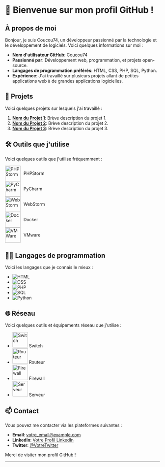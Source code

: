 
# 👋 Bienvenue sur mon profil GitHub !

## À propos de moi

Bonjour, je suis Coucou74, un développeur passionné par la technologie et le développement de logiciels. Voici quelques informations sur moi :

- **Nom d'utilisateur GitHub**: Coucou74
- **Passionné par**: Développement web, programmation, et projets open-source.
- **Langages de programmation préférés**: HTML, CSS, PHP, SQL, Python.
- **Expérience**: J'ai travaillé sur plusieurs projets allant de petites applications web à de grandes applications logicielles.

## 🌟 Projets

Voici quelques projets sur lesquels j'ai travaillé :

1. **[Nom du Projet 1](lien_vers_projet_1)**: Brève description du projet 1.
2. **[Nom du Projet 2](lien_vers_projet_2)**: Brève description du projet 2.
3. **[Nom du Projet 3](lien_vers_projet_3)**: Brève description du projet 3.

## 🛠️ Outils que j'utilise

Voici quelques outils que j'utilise fréquemment :

<div style="display: flex; align-items: center;">
  <img src="https://resources.jetbrains.com/storage/products/company/brand/logos/PhpStorm_icon.svg" alt="PHPStorm" width="50"/>
  <span style="margin-left: 10px;">PHPStorm</span>
</div>
<div style="display: flex; align-items: center;">
  <img src="https://resources.jetbrains.com/storage/products/company/brand/logos/PyCharm_icon.svg" alt="PyCharm" width="50"/>
  <span style="margin-left: 10px;">PyCharm</span>
</div>
<div style="display: flex; align-items: center;">
  <img src="https://resources.jetbrains.com/storage/products/company/brand/logos/WebStorm_icon.svg" alt="WebStorm" width="50"/>
  <span style="margin-left: 10px;">WebStorm</span>
</div>
<div style="display: flex; align-items: center;">
  <img src="https://www.docker.com/wp-content/uploads/2022/03/Moby-logo.png" alt="Docker" width="50"/>
  <span style="margin-left: 10px;">Docker</span>
</div>
<div style="display: flex; align-items: center;">
  <img src="https://upload.wikimedia.org/wikipedia/commons/3/3a/VMware_Workstation_16_icon.svg" alt="VMWare" width="50"/>
  <span style="margin-left: 10px;">VMware</span>
</div>

## 👨‍💻 Langages de programmation

Voici les langages que je connais le mieux :

- ![HTML](https://img.shields.io/badge/HTML-E34F26?style=for-the-badge&logo=html5&logoColor=white)
- ![CSS](https://img.shields.io/badge/CSS-1572B6?style=for-the-badge&logo=css3&logoColor=white)
- ![PHP](https://img.shields.io/badge/PHP-777BB4?style=for-the-badge&logo=php&logoColor=white)
- ![SQL](https://img.shields.io/badge/SQL-4479A1?style=for-the-badge&logo=sql&logoColor=white)
- ![Python](https://img.shields.io/badge/Python-3776AB?style=for-the-badge&logo=python&logoColor=white)


## 🌐 Réseau

Voici quelques outils et équipements réseau que j'utilise :

- <img src="https://upload.wikimedia.org/wikipedia/commons/3/3a/Switch-icon.svg" alt="Switch" width="50"/> Switch
- <img src="https://upload.wikimedia.org/wikipedia/commons/1/10/Router-icon.svg" alt="Routeur" width="50"/> Routeur
- <img src="https://upload.wikimedia.org/wikipedia/commons/1/1b/Firewall-icon.svg" alt="Firewall" width="50"/> Firewall
- <img src="https://upload.wikimedia.org/wikipedia/commons/6/64/Server-icon.svg" alt="Serveur" width="50"/> Serveur

## 📫 Contact

Vous pouvez me contacter via les plateformes suivantes :

- **Email**: [votre_email@example.com](mailto:votre_email@example.com)
- **LinkedIn**: [Votre Profil LinkedIn](lien_vers_linkedin)
- **Twitter**: [@VotreTwitter](https://twitter.com/VotreTwitter)

Merci de visiter mon profil GitHub !

---
